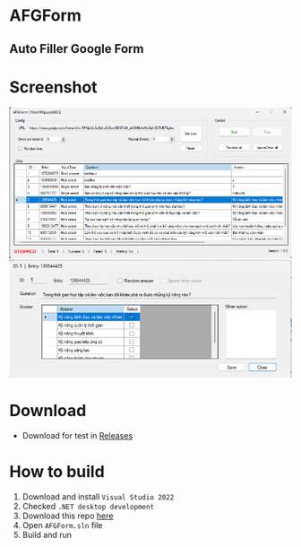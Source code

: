 # AFGForm
## Auto Filler Google Form

# Screenshot
<img alt="Main" src="https://github.com/KhanhNguyen9872/AFGForm/raw/main/img/img000.png" />
<img alt="Ques" src="https://github.com/KhanhNguyen9872/AFGForm/raw/main/img/img001.png" />

# Download
- Download for test in [Releases](https://github.com/KhanhNguyen9872/AFGForm/releases)

# How to build
1. Download and install `Visual Studio 2022`
2. Checked `.NET desktop development` 
3. Download this repo [here](https://github.com/KhanhNguyen9872/AFGForm/archive/refs/heads/main.zip)
4. Open `AFGForm.sln` file
5. Build and run
